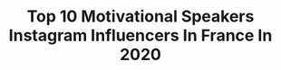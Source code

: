 ---
title: Top 10 Motivational Speakers Instagram Influencers In France In 2020
description: >-
  Find top motivational speakers Instagram influencers in France in 2020. Most popular hashtags: #coronavirus #france #motivation #covid.
platform: Instagram
profiles:
  - username: "therealstaceymckenzie"
    fullname: >-
      Stacey McKenzie
    location: "France"
    followers: 35462
    engagement: 330
    commentsToLikes: 0.055647
    id: ck5qdi57ovp7y0i112337x3zv
    verified: true
    hashtags: "#giambattistavalli, #toronto, #plasticwastefight, #powerneverends"
  - username: "vjerujemucuda"
    fullname: >-
      VJERUJEM U CUDA
    location: "France"
    followers: 21282
    engagement: 268
    commentsToLikes: 0.026212
    id: ck13agis6qa470i199ws932mn
    verified: false
    hashtags: "#lunadjo, #devetikruglunadjo, #hastalavista, #dobarglas"
  - username: "jacovangass"
    fullname: >-
      Jaco van Gass
    location: "France"
    followers: 11162
    engagement: 486
    commentsToLikes: 0.011860
    id: ck6tqj2slrr600j71l6ra6sih
    verified: false
    hashtags: "#trainathome, #lovecycling, #fuel, #greatoutdoors"
  - username: "nuriapicasoficial"
    fullname: >-
      Núria Picas
    location: "France"
    followers: 88121
    engagement: 561
    commentsToLikes: 0.011762
    id: ck5hcdyoghkgb0i11h3ue032d
    verified: true
    hashtags: "#passion, #amor, #twins, #tourduport"
  - username: "theyoungbulljgray"
    fullname: >-
      Jonas Gray
    location: "France"
    followers: 52642
    engagement: 113
    commentsToLikes: 0.017062
    id: ck5zxqzbn8i1d0i14s9oeownc
    verified: true
    hashtags: "#faithgroup, #ballin, #fbf, #pontiacsliverdome"
  - username: "emprezzgolding"
    fullname: >-
      Emprezz
    location: "France"
    followers: 170608
    engagement: 123
    commentsToLikes: 0.020685
    id: ck5zk8h8kj0oh0i147qqh0jba
    verified: false
    hashtags: "#covid, #beingultimate, #tvgirl, #youtfichat"
  - username: "hwe_mounir"
    fullname: >-
      HWE Hard Work Easy Everything
    location: "France"
    followers: 33350
    engagement: 141
    commentsToLikes: 0.016015
    id: ck5hgrmbd4dse0i11t25xfjhi
    verified: false
    hashtags: "#saintjean, #live, #paris, #danse"
  - username: "frenchadventurer"
    fullname: >-
      Anthony VERLAINE Voyage Travel
    location: "France"
    followers: 62296
    engagement: 366
    commentsToLikes: 0.062103
    id: ck136ls3d748g0i19rrgucqlh
    verified: false
    hashtags: "#actnow, #maroc, #veganofinstagram, #altruisme"
  - username: "dimitris.skiadas"
    fullname: >-
      Dimitris | Trust The Beard
    location: "France"
    followers: 42044
    engagement: 138
    commentsToLikes: 0.010409
    id: ck5zlyeubll2u0i140tgwz8bo
    verified: false
    hashtags: "#successdriven, #wisewordsofwisdom, #quotestoliveby, #mindfulness"
  - username: "soulflyers"
    fullname: >-
      Soul Flyers
    location: "France"
    followers: 12076
    engagement: 472
    commentsToLikes: 0.013489
    id: ck13b58vntqn90i19skozbauh
    verified: false
    hashtags: "#ele, #replay, #best, #healthylifestyle"
---